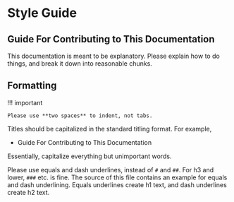Style Guide
===========

Guide For Contributing to This Documentation
--------------------------------------------

This documentation is meant to be explanatory. Please explain how to do things, and break it down into reasonable chunks.

Formatting
----------

!!! important

    Please use **two spaces** to indent, not tabs.

Titles should be capitalized in the standard titling format. For example,

  * Guide For Contributing to This Documentation

Essentially, capitalize everything but unimportant words.

Please use equals and dash underlines, instead of `#` and `##`. For h3 and lower, `###` etc. is fine. The source of this file contains an example for equals and dash underlining. Equals underlines create h1 text, and dash underlines create h2 text.
